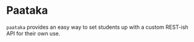 # Paataka

`paataka` provides an easy way to set students up with a custom REST-ish API for their own use.


